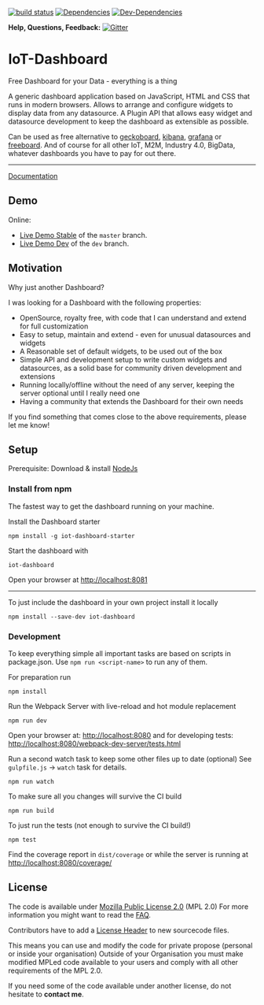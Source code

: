[![build status](https://gitlab.com/lobaro/iot-dashboard/badges/master/build.svg)](https://gitlab.com/lobaro/iot-dashboard/commits/master) [![Dependencies](https://david-dm.org/niondir/iot-dashboard.svg)](https://david-dm.org/niondir/iot-dashboard) [![Dev-Dependencies](https://david-dm.org/niondir/iot-dashboard/dev-status.svg)](https://david-dm.org/niondir/iot-dashboard#info=devDependencies)


**Help, Questions, Feedback:**  [![Gitter](https://badges.gitter.im/iot-dashboard/Lobby.svg)](https://gitter.im/iot-dashboard/Lobby?utm_source=badge&utm_medium=badge&utm_campaign=pr-badge&utm_content=body_badge)

# IoT-Dashboard
Free Dashboard for your Data - everything is a thing

A generic dashboard application based on JavaScript, HTML and CSS that runs in modern browsers.
Allows to arrange and configure widgets to display data from any datasource.
A Plugin API that allows easy widget and datasource development to keep the dashboard as extensible as possible.

Can be used as free alternative to [geckoboard](https://www.geckoboard.com), [kibana](https://www.elastic.co/products/kibana), [grafana](http://grafana.org/) or [freeboard](https://freeboard.io/).
And of course for all other IoT, M2M, Industry 4.0, BigData, whatever dashboards you have to pay for out there.

---

[Documentation](https://gitlab.com/lobaro/iot-dashboard/wikis/home)

## Demo ##

Online:

* [Live Demo Stable](http://demo.iot-dashboard.org/) of the `master` branch.
* [Live Demo Dev](http://demo.iot-dashboard.org/branch/dev/) of the `dev` branch.

## Motivation ##
Why just another Dashboard?

I was looking for a Dashboard with the following properties:

- OpenSource, royalty free, with code that I can understand and extend for full customization
- Easy to setup, maintain and extend - even for unusual datasources and widgets
- A Reasonable set of default widgets, to be used out of the box
- Simple API and development setup to write custom widgets and datasources, as a solid base for community driven development and extensions
- Running locally/offline without the need of any server, keeping the server optional until I really need one
- Having a community that extends the Dashboard for their own needs

If you find something that comes close to the above requirements, please let me know!

## Setup ##

Prerequisite: Download & install [NodeJs](https://nodejs.org)

### Install from npm ###

The fastest way to get the dashboard running on your machine.

Install the Dashboard starter

    npm install -g iot-dashboard-starter

Start the dashboard with

    iot-dashboard

Open your browser at [http://localhost:8081](http://localhost:8081)

---

To just include the dashboard in your own project install it locally

    npm install --save-dev iot-dashboard

### Development ###

To keep everything simple all important tasks are based on scripts in package.json. Use `npm run <script-name>` to run any of them.

For preparation run

    npm install

Run the Webpack Server with live-reload and hot module replacement

    npm run dev

Open your browser at: [http://localhost:8080](http://localhost:8080) and for developing tests: [http://localhost:8080/webpack-dev-server/tests.html](http://localhost:8080/webpack-dev-server/tests.html)

Run a second watch task to keep some other files up to date (optional)
See `gulpfile.js` -> `watch` task for details.

    npm run watch

To make sure all you changes will survive the CI build

    npm run build

To just run the tests (not enough to survive the CI build!)

    npm test

Find the coverage report in `dist/coverage` or while the server is running at [http://localhost:8080/coverage/](http://localhost:8080/coverage/)

## License ##
The code is available under [Mozilla Public License 2.0](https://www.mozilla.org/en-US/MPL/) (MPL 2.0)
For more information you might want to read the [FAQ](https://www.mozilla.org/en-US/MPL/2.0/FAQ/).

Contributors have to add a [License Header](https://www.mozilla.org/en-US/MPL/headers/) to new sourcecode files.

This means you can use and modify the code for private propose (personal or inside your organisation)
Outside of your Organisation you must make modified MPLed code available to your users and comply with all other requirements of the MPL 2.0.

If you need some of the code available under another license, do not hesitate to **contact me**.

